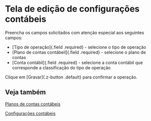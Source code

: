 # Tela de edição de configurações contábeis

Preencha os campos solicitados com atenção especial aos seguintes campos:

* [Tipo de operação]{.field .required} - selecione o tipo de operação
* [Plano de contas contábeil]{.field .required} - selecione o plano de contas
* [Conta contábil]{.field .required} - selecione a conta contábil que corresponde a classificação do tipo de operação

Clique em [Gravar]{.z-button .default} para confirmar a operação.

## Veja também

[Planos de contas contábeis](/accounting/accountChart)

[Configurações contábeis](operationTypeAccount)